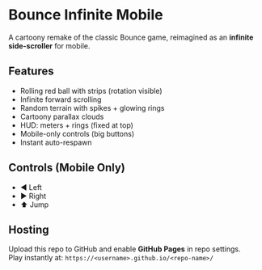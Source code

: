 # Bounce Infinite Mobile
A cartoony remake of the classic Bounce game, reimagined as an **infinite side-scroller** for mobile.

## Features
- Rolling red ball with strips (rotation visible)
- Infinite forward scrolling
- Random terrain with spikes + glowing rings
- Cartoony parallax clouds
- HUD: meters + rings (fixed at top)
- Mobile-only controls (big buttons)
- Instant auto-respawn

## Controls (Mobile Only)
- ◀ Left
- ▶ Right
- ⬆ Jump

## Hosting
Upload this repo to GitHub and enable **GitHub Pages** in repo settings.  
Play instantly at: `https://<username>.github.io/<repo-name>/`
